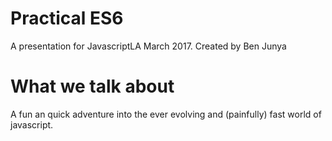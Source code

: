 Practical ES6
=============
A presentation for JavascriptLA March 2017. Created by Ben Junya

# What we talk about
A fun an quick adventure into the ever evolving and (painfully) fast world of javascript.
